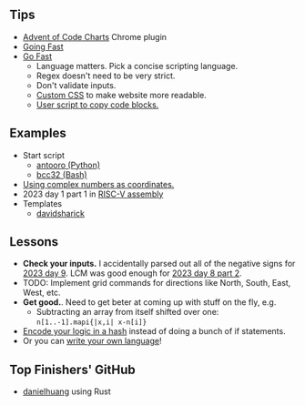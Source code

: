 
Tips
--------------------------------------------------------------------------------
- [Advent of Code Charts](https://chromewebstore.google.com/detail/advent-of-code-charts/ipbomkmbokofodhhjpipflmdplipblbe) Chrome plugin
- [Going Fast](https://kevinyap.ca/2019/12/going-fast-in-advent-of-code/)
- [Go Fast](https://gist.github.com/mcpower/87427528b9ba5cac6f0c679370789661)
    - Language matters. Pick a concise scripting language.
    - Regex doesn't need to be very strict.
    - Don't validate inputs.
    - [Custom CSS](https://gist.github.com/mcpower/e224e66699a3bfe774e9eee2fe43bb8a) to make website more readable.
    - [User script to copy code blocks.](https://gist.github.com/mcpower/87427528b9ba5cac6f0c679370789661?permalink_comment_id=4392058#gistcomment-4392058)

Examples
--------------------------------------------------------------------------------
- Start script
    - [antooro (Python)](https://github.com/antooro/advent-of-code-2019/blob/0f730756c2ee010ba062bf58879bae503ac41e7c/startDay.py)
    - [bcc32 (Bash)](https://github.com/bcc32/advent-of-code/blob/main/start.sh)
- [Using complex numbers as coordinates.](https://github.com/rabuf/advent-of-code/blob/a21f1b84785f198c7c28975fdb7f8a184d374019/python/aoc2023/day18.py)
- 2023 day 1 part 1 in [RISC-V assembly](https://gitlab.com/paulmkennedy/aoc/-/blob/master/2023/day01/risc-v/part1.S)
- Templates
    - [davidsharick](https://gitlab.com/davidsharick/advent-of-code-2023/-/blob/main/skel.py?ref_type=heads)


Lessons
--------------------------------------------------------------------------------
- **Check your inputs.** I accidentally parsed out all of the negative signs for [2023 day 9](https://adventofcode.com/2023/day/9). LCM was good enough for [2023 day 8 part 2](https://adventofcode.com/2023/day/8).
- TODO: Implement grid commands for directions like North, South, East, West, etc.
- **Get good.**. Need to get beter at coming up with stuff on the fly, e.g.
    - Subtracting an array from itself shifted over one: `n[1..-1].mapi{|x,i| x-n[i]}`
- [Encode your logic in a hash](https://github.com/Evgenus/advent-of-code/blob/0f53db49d485d2a9884ac3fee2d86d8e88dbdda8/2023/16/main.py#L12) instead of doing a bunch of if statements.
- Or you can [write your own language](https://www.uiua.org/pad?src=0_7_0__JCBPLi4uLiMuLi4uCiQgTy5PTyMuLi4uIwokIC4uLi4uIyMuLi4KJCBPTy4jTy4uLi5PCiQgLk8uLi4uLk8jLgokIE8uIy4uTy4jLiMKJCAuLk8uLiNPLi5PCiQgLi4uLi4uLk8uLgokICMuLi4uIyMjLi4KJCAjT08uLiMuLi4uCgpSb2xsIOKGkCDiiaHijZziipzilqHiiLXijZzCsOKWoSjiio_ijZYuKeKJoDIuCkxvYWQg4oaQIC8r4pmt4omhKMOXKzHih6Hip7suPTApCuKKnOKImOKJoDMu4oqbCjpMb2FkIFJvbGwu4omh4oeM4o2JICMgcGFydCAxCgrijaLiioMo4o2lKOKJoeKHjOKNiVJvbGwpNHziioI64pahKSjCrOKIiuKWoSk6W10KK-KXv-KIqSgtOiniioMo4ouF4qe7fCwxZTku4oqX4pahfOKLheKImCkK4oqQTG9hZOKKjyAjIHBhcnQgMgo=)!


Top Finishers' GitHub
--------------------------------------------------------------------------------
- [danielhuang](https://github.com/danielhuang/aoc-2023) using Rust


